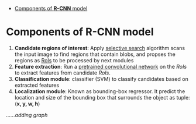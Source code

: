 - [Components of **R-CNN** model](#components-of-r-cnn-model)

# Components of **R-CNN** model
1. **Candidate regions of interest**: Apply <u>selective search</u> algorithm scans the input image to find regions that contain blobs, and propses the regions as <u>RoIs</u> to be processed by next modules
2. **Feature extraction**: Run a <u>pretrained convolutional network</u> on the <i>RoIs</i> to extract features from candidate <i>RoIs</i>.
3. **Classification module**: classifier (SVM) to classify candidates based on extracted features
4. **Localization module**: Known as bounding-box regressor. It predict the location and size of the bounding box that surrounds the object as tuple: (**x, y, w, h**)

<i>......adding graph</i>